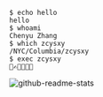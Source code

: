 ```shell
$ echo hello
hello
$ whoami
Chenyu Zhang
$ which zcysxy
/NYC/Columbia/zcysxy
$ exec zcysxy
🛌✍️🍔🍺💃🛌
```

![github-readme-stats](https://github-readme-stats.vercel.app/api?username=zcysxy&show_icons=true&theme=radical&count_private=true)
